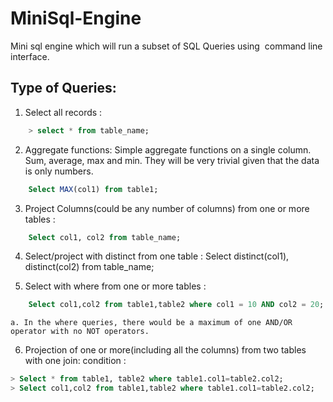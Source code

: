 # MiniSql-Engine
Mini​ sql engine which will run a subset of SQL Queries using ​ command line interface​.

## Type of Queries:​​
1. Select all records :
```sql
	> select * from table_name;
```
2. Aggregate functions: Simple aggregate functions on a single column. Sum, average, max and min. They will be very trivial given that the data is only numbers.
```sql
	Select MAX(col1) from table1;
```
3. Project Columns(could be any number of columns) from one or more tables :
```sql
	Select col1, col2 from table_name;
```
4. Select/project with distinct from one table : Select distinct(col1), distinct(col2) from table_name;

5. Select with where from one or more tables :
```sql
	Select col1,col2 from table1,table2 where col1 = 10 AND col2 = 20;
```
	a. In the where queries, there would be a maximum of one AND/OR operator with no NOT operators.
6. Projection of one or more(including all the columns) from two tables with one join:
condition :
```sql
> Select * from table1, table2 where table1.col1=table2.col2;
> Select col1,col2 from table1,table2 where table1.col1=table2.col2;
```
